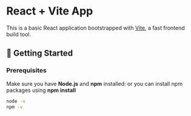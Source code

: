 # React + Vite App

This is a basic React application bootstrapped with [Vite](https://vitejs.dev/), a fast frontend build tool.

## 🚀 Getting Started

### Prerequisites

Make sure you have **Node.js** and **npm** installed:
or you can install npm packages using **npm install**
```bash
node -v
npm -v
